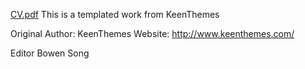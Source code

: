 
[CV.pdf](https://github.com/Bowenislandsong/webCV/CV.pdf)
This is a templated work from KeenThemes

Original Author: 		KeenThemes
Website: 		http://www.keenthemes.com/


Editor Bowen Song
